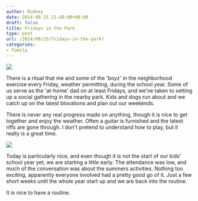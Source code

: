 ```yaml
---
author: Rodney
date: 2014-08-15 21:40:00+00:00
draft: false
title: Fridays in the Park
type: post
url: /2014/08/15/fridays-in-the-park/
categories:
- Family
---
```


[![](https://smythescottage.files.wordpress.com/2014/08/img_20140815_153220.jpg?w=300)
](https://smythescottage.files.wordpress.com/2014/08/img_20140815_153220.jpg?w=300)

  
There is a ritual that me and some of the 'boyz' in the neighborhood exercise every Friday, weather permitting, during the school year. Some of us serve as the 'at-home' dad on at least Fridays, and we've taken to setting up a social gathering in the nearby park. Kids and dogs run about and we catch up on the latest blovations and plan out our weekends.   
  
There is never any real progress made on anything, though it is nice to get together and enjoy the weather. Often a guitar is furnished and the latest riffs are gone through. I don't pretend to understand how to play, but it really is a great time.   
  
[![](https://smythescottage.files.wordpress.com/2014/08/img_20140815_153231.jpg?w=170)
](https://smythescottage.files.wordpress.com/2014/08/img_20140815_153231.jpg?w=170)

Today is particularly nice, and even though it is not the start of our kids' school year yet, we are starting a little early. The attendance was low, and much of the conversation was about the summers activities. Nothing too exciting, apparently everyone involved had a pretty good go of it. Just a few short weeks until the whole year start up and we are back into the routine.   
  
It is nice to have a routine.
